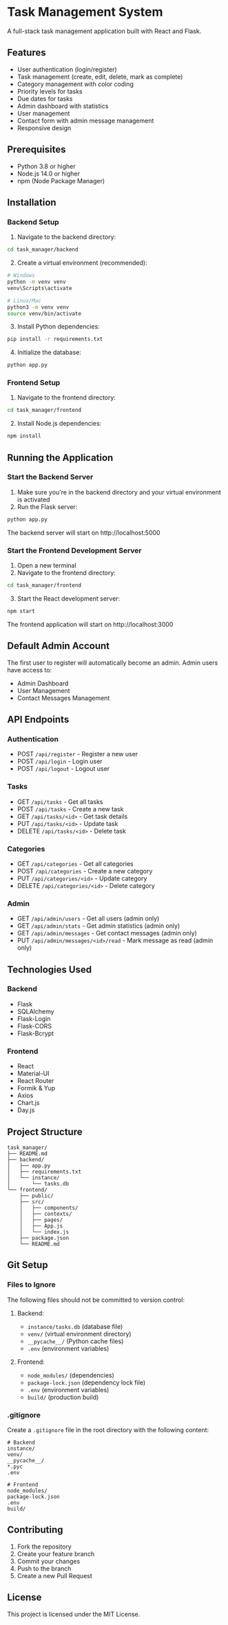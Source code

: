 # Task Management System

A full-stack task management application built with React and Flask.

## Features

- User authentication (login/register)
- Task management (create, edit, delete, mark as complete)
- Category management with color coding
- Priority levels for tasks
- Due dates for tasks
- Admin dashboard with statistics
- User management
- Contact form with admin message management
- Responsive design

## Prerequisites

- Python 3.8 or higher
- Node.js 14.0 or higher
- npm (Node Package Manager)

## Installation

### Backend Setup

1. Navigate to the backend directory:
```bash
cd task_manager/backend
```

2. Create a virtual environment (recommended):
```bash
# Windows
python -m venv venv
venv\Scripts\activate

# Linux/Mac
python3 -m venv venv
source venv/bin/activate
```

3. Install Python dependencies:
```bash
pip install -r requirements.txt
```

4. Initialize the database:
```bash
python app.py
```

### Frontend Setup

1. Navigate to the frontend directory:
```bash
cd task_manager/frontend
```

2. Install Node.js dependencies:
```bash
npm install
```

## Running the Application

### Start the Backend Server

1. Make sure you're in the backend directory and your virtual environment is activated
2. Run the Flask server:
```bash
python app.py
```
The backend server will start on http://localhost:5000

### Start the Frontend Development Server

1. Open a new terminal
2. Navigate to the frontend directory:
```bash
cd task_manager/frontend
```
3. Start the React development server:
```bash
npm start
```
The frontend application will start on http://localhost:3000

## Default Admin Account

The first user to register will automatically become an admin. Admin users have access to:
- Admin Dashboard
- User Management
- Contact Messages Management

## API Endpoints

### Authentication
- POST `/api/register` - Register a new user
- POST `/api/login` - Login user
- POST `/api/logout` - Logout user

### Tasks
- GET `/api/tasks` - Get all tasks
- POST `/api/tasks` - Create a new task
- GET `/api/tasks/<id>` - Get task details
- PUT `/api/tasks/<id>` - Update task
- DELETE `/api/tasks/<id>` - Delete task

### Categories
- GET `/api/categories` - Get all categories
- POST `/api/categories` - Create a new category
- PUT `/api/categories/<id>` - Update category
- DELETE `/api/categories/<id>` - Delete category

### Admin
- GET `/api/admin/users` - Get all users (admin only)
- GET `/api/admin/stats` - Get admin statistics (admin only)
- GET `/api/admin/messages` - Get contact messages (admin only)
- PUT `/api/admin/messages/<id>/read` - Mark message as read (admin only)

## Technologies Used

### Backend
- Flask
- SQLAlchemy
- Flask-Login
- Flask-CORS
- Flask-Bcrypt

### Frontend
- React
- Material-UI
- React Router
- Formik & Yup
- Axios
- Chart.js
- Day.js

## Project Structure

```
task_manager/
├── README.md
├── backend/
│   ├── app.py
│   ├── requirements.txt
│   └── instance/
│       └── tasks.db
└── frontend/
    ├── public/
    ├── src/
    │   ├── components/
    │   ├── contexts/
    │   ├── pages/
    │   ├── App.js
    │   └── index.js
    ├── package.json
    └── README.md
```

## Git Setup

### Files to Ignore
The following files should not be committed to version control:

1. Backend:
   - `instance/tasks.db` (database file)
   - `venv/` (virtual environment directory)
   - `__pycache__/` (Python cache files)
   - `.env` (environment variables)

2. Frontend:
   - `node_modules/` (dependencies)
   - `package-lock.json` (dependency lock file)
   - `.env` (environment variables)
   - `build/` (production build)

### .gitignore
Create a `.gitignore` file in the root directory with the following content:

```gitignore
# Backend
instance/
venv/
__pycache__/
*.pyc
.env

# Frontend
node_modules/
package-lock.json
.env
build/
```

## Contributing

1. Fork the repository
2. Create your feature branch
3. Commit your changes
4. Push to the branch
5. Create a new Pull Request

## License

This project is licensed under the MIT License. 